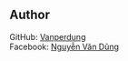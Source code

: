 ## Author

GitHub: [Vanperdung](https://github.com/Vanperdung)<br>
Facebook: [Nguyễn Văn Dũng](https://www.facebook.com/vanperdung)<br>
